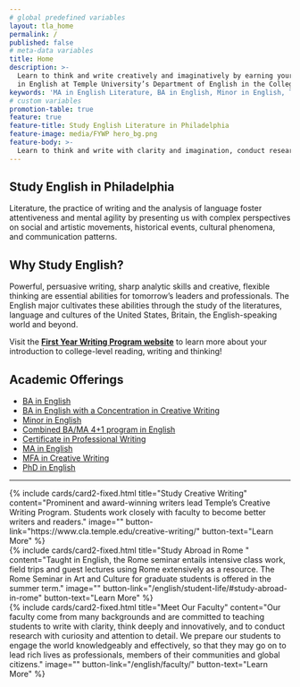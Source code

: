 ```yaml
---
# global predefined variables
layout: tla_home
permalink: /
published: false
# meta-data variables
title: Home
description: >-
  Learn to think and write creatively and imaginatively by earning your MA, BA, or Minor
  in English at Temple University’s Department of English in the College of Liberal Arts.
keywords: 'MA in English Literature, BA in English, Minor in English, Temple Department of English'
# custom variables
promotion-table: true
feature: true
feature-title: Study English Literature in Philadelphia
feature-image: media/FYWP hero_bg.png
feature-body: >-
  Learn to think and write with clarity and imagination, conduct research and live an innovative life. Study under outstanding faculty in a world-class city for the arts—Philadelphia.
---
```

## Study English in Philadelphia
Literature, the practice of writing and the analysis of language foster attentiveness and mental agility by presenting us with complex perspectives on social and artistic movements, historical events, cultural phenomena, and communication patterns.
 
## Why Study English?
Powerful, persuasive writing, sharp analytic skills and creative, flexible thinking are essential abilities for tomorrow’s leaders and professionals. The English major cultivates these abilities through the study of the literatures, language and cultures of the United States, Britain, the English-speaking world and beyond.

Visit the **[First Year Writing Program website](http://www.cla.temple.edu/first-year-writing-program/)** to learn more about your introduction to college-level reading, writing and thinking!

## Academic Offerings
- [BA in English](https://www.temple.edu/academics/degree-programs/english-major-la-eng-ba)
- [BA in English with a Concentration in Creative Writing](https://www.temple.edu/academics/degree-programs/english-major-la-eng-ba)
- [Minor in English](http://bulletin.temple.edu/undergraduate/liberal-arts/english/minor-english/)
- [Combined BA/MA 4+1 program in English](/english/four-plus-one/)
- [Certificate in Professional Writing](https://www.temple.edu/academics/degree-programs/professional-writing-certificate-undergraduate-la-prwr-cert)
- [MA in English](https://www.temple.edu/academics/degree-programs/english-ma-la-eng-ma)
- [MFA in Creative Writing](https://www.temple.edu/academics/degree-programs/creative-writing-mfa-la-crwr-mfa)
- [PhD in English](https://www.temple.edu/academics/degree-programs/english-phd-la-eng-phd)

___

<div class="row row-wide">
  <div class="col m12 l4">{% include cards/card2-fixed.html
    title="Study Creative Writing"
    content="Prominent and award-winning writers lead Temple’s Creative Writing Program. Students work closely with faculty to become better writers and readers."
    image=""
    button-link="https://www.cla.temple.edu/creative-writing/"
    button-text="Learn More" %}
  </div>
  <div class="row row-wide">
    <div class="col m12 l4">{% include cards/card2-fixed.html
      title="Study Abroad in Rome "
      content="Taught in English, the Rome seminar entails intensive class work, field trips and guest lectures using Rome extensively as a resource. The Rome Seminar in Art and Culture for graduate students is offered in the summer term."
      image=""
      button-link="/english/student-life/#study-abroad-in-rome"
      button-text="Learn More" %}
    </div>
    <div class="row row-wide">
      <div class="col m12 l4">{% include cards/card2-fixed.html
        title="Meet Our Faculty"
        content="Our faculty come from many backgrounds and are committed to teaching students to write with clarity, think deeply and innovatively, and to conduct research with curiosity and attention to detail. We prepare our students to engage the world knowledgeably and effectively, so that they may go on to lead rich lives as professionals, members of their communities and global citizens."
       image=""
       button-link="/english/faculty/"
       button-text="Learn More" %}
     </div>
</div>
